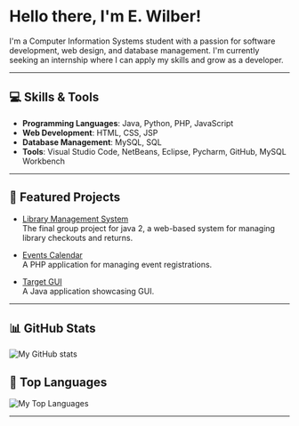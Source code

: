 # Hello there, I'm E. Wilber!

I'm a Computer Information Systems student with a passion for software development, web design, and database management. I'm currently seeking an internship where I can apply my skills and grow as a developer.

---

## 💻 Skills & Tools
- **Programming Languages**: Java, Python, PHP, JavaScript
- **Web Development**: HTML, CSS, JSP
- **Database Management**: MySQL, SQL
- **Tools**: Visual Studio Code, NetBeans, Eclipse, Pycharm, GitHub, MySQL Workbench

---

## 🌟 Featured Projects
- [Library Management System](https://github.com/e-wilber/java-2-group-project)  
  The final group project for java 2, a web-based system for managing library checkouts and returns.
  
- [Events Calendar](https://github.com/e-wilber/event-calendar-php)  
  A PHP application for managing event registrations.

- [Target GUI](https://github.com/e-wilber/simple-java-code/TargetGUI_Wilber)  
  A Java application showcasing GUI.

---

## 📊 GitHub Stats
![My GitHub stats](https://github-readme-stats.vercel.app/api?username=e-wilber&show_icons=true&theme=radical)

## 🚀 Top Languages

![My Top Languages](https://github-readme-stats.vercel.app/api/top-langs/?username=e-wilber&layout=compact&theme=radical)


---
